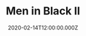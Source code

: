 ---
title: "Men in Black II"
year: 2002
date: 2020-02-14T12:00:00.000Z
permalink: /almanac/movies/2020-02-14-men-in-black-ii/index.html
rating: 3
---